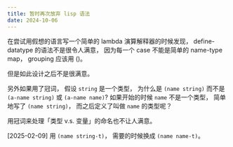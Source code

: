 ```yaml
---
title: 暂时再次放弃 lisp 语法
date: 2024-10-06
---
```


在尝试用假想的语言写一个简单的 lambda 演算解释器的时候发现，
define-datatype 的语法不是很令人满意，
因为每一个 case 不能是简单的 name-type map，
grouping 应该用 ()。

但是如此设计之后不是很满意。

另外如果用了冠词，
假设 `string` 是一个类型，
为什么是 `(name string)`
而不是 `(a-name string)` 或 `(a-name name)`?
如果开始的时候 `name` 不是一个类型，
简单地写了 `(name string)`，
而之后定义了叫做 `name` 的类型呢？

用冠词来处理「类型 v.s. 变量」的命名也不让人满意。

[2025-02-09] 用 `(name string-t)`，
需要的时候换成 `(name name-t)`。
